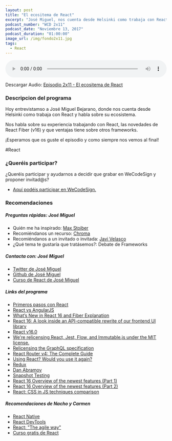 ```yaml
---
layout: post
title: "El ecositema de React"
excerpt: "José Miguel, nos cuenta desde Helsinki como trabaja con React y habla sobre su ecosistema."
podcast_number: "WCD 2x11"
podcast_date: "Noviembre 13, 2017"
podcast_duration: "01:00:00"
image_url: /img/fondo2x11.jpg
tags: 
  - React
---
```


<audio src="http://www.podtrac.com/pts/redirect.mp3/archive.org/download/WCD-11-React/WeCodeSign%202x11%20-%20El%20ecosistema%20de%20React.mp3" preload="auto" controls style="width: 100%;">
  <p>Tu navegador no implementa el elemento audio</p>
</audio>

<p>Descargar Audio: <a href="http://www.podtrac.com/pts/redirect.mp3/archive.org/download/WCD-11-React/WeCodeSign%202x11%20-%20El%20ecosistema%20de%20React.mp3" title="Botón derecho del ratón, luego guardar enlace como...">Episodio 2x11 - El ecositema de React</a></p>

<h3 class="post-title  post-heading">Descripcion del programa</h3>

Hoy entrevistamso a José Miguel Bejarano, donde nos cuenta desde Helsinki como trabaja con React y habla sobre su ecosistema.

Nos habla sobre su experiencia trabajando con React, las novedades de React Fiber (v16) y que ventajas tiene sobre otros frameworks.

¡Esperamos que os guste el episodio y como siempre nos vemos al final!
 
<div class="rule"></div>

#React

<div class="rule"></div>

<h3 class="post-title  post-heading">¿Queréis participar?</h3>

<p>¿Queréis participar y ayudarnos a decidir que grabar en WeCodeSign y proponer invitad@s?</p>

<ul>
  <li class="recomendacion"><a href="https://github.com/WeCodeSign/nuevos-episodios-e-invitades">Aquí podéis participar en WeCodeSign.</a></li>
</ul>

<div class="rule"></div>

<h3 class="post-title  post-heading">Recomendaciones</h3>

##### Preguntas rápidas: José Miguel 

<ul>
  <li class="recomendacion"><span>Quién me ha inspirado: </span><a href="https://twitter.com/mxstbr">Max Stoiber</a></li>
  <li class="recomendacion"><span>Recomiéndanos un recurso: </span><a href="https://blog.hichroma.com/tagged/react">Chroma</a></li>
  <li class="recomendacion"><span>Recomiéndanos a un invitado o invitada: </span><a href="https://twitter.com/javivelasco">Javi Velasco</a></li>
  <li class="recomendacion"><span>¿Qué tema te gustaría que tratásemos?: Debate de Frameworks</span></li>
</ul>

##### Contacta con: José Miguel 

<ul>
  <li class="recomendacion"><a href="https://twitter.com/xDae">Twitter de José Miguel</a></li>
  <li class="recomendacion"><a href="https://github.com/xdae">Github de José Miguel</a></li>
  <li class="recomendacion"><a href="http://cursoreact.com/">Curso de React de José Miguel</a></li>
</ul>

##### Links del programa

<ul>
  <li class="recomendacion"><a href="https://frontendlabs.io/3158--react-js-espanol-tutorial-basico-primeros-pasos-ejemplos">Primeros pasos con React</a></li>
  <li class="recomendacion"><a href="http://www.discoversdk.com/compare/react-vs-angularjs#/product-comparisons">React vs AngularJS</a></li>
  <li class="recomendacion"><a href="https://edgecoders.com/react-16-features-and-fiber-explanation-e779544bb1b7">What’s New in React 16 and Fiber Explanation</a></li>
  <li class="recomendacion"><a href="https://code.facebook.com/posts/1716776591680069/react-16-a-look-inside-an-api-compatible-rewrite-of-our-frontend-ui-library/">React 16: A look inside an API-compatible rewrite of our frontend UI library</a></li>
  <li class="recomendacion"><a href="https://reactjs.org/blog/2017/09/26/react-v16.0.html">React v16.0</a></li>
  <li class="recomendacion"><a href="https://twitter.com/reactjs/status/911347634069168128">We're relicensing React, Jest, Flow, and Immutable.js under the MIT license.</a></li>
  <li class="recomendacion"><a href="https://code.facebook.com/posts/121714468491809/relicensing-the-graphql-specification/">Relicensing the GraphQL specification</a></li>
  <li class="recomendacion"><a href="https://www.sitepoint.com/react-router-v4-complete-guide/">React Router v4: The Complete Guide</a></li>
  <li class="recomendacion"><a href="https://twitter.com/_ericelliott/status/782301875034923008">Using React? Would you use it again?</a></li>
  <li class="recomendacion"><a href="https://redux.js.org/">Redux</a></li>
  <li class="recomendacion"><a href="https://twitter.com/dan_abramov">Dan Abramov</a></li>
  <li class="recomendacion"><a href="https://facebook.github.io/jest/docs/en/snapshot-testing.html">Snapshot Testing</a></li>
  <li class="recomendacion"><a href="https://www.youtube.com/watch?v=0iAsmd9v74o">React 16 Overview of the newest features (Part 1)</a></li>
  <li class="recomendacion"><a href="https://www.youtube.com/watch?v=hjx4qGKRr1U">React 16 Overview of the newest features (Part 2)
</a></li>
  <li class="recomendacion"><a href="https://github.com/MicheleBertoli/css-in-js">React: CSS in JS techniques comparison</a></li>
</ul>

##### Recomendaciones de Nacho y Carmen

<ul>
  <li class="recomendacion"><a href="https://facebook.github.io/react-native/">React Native</a></li>
  <li class="recomendacion"><a href="https://github.com/facebook/react-devtools">React DevTools</a></li>
  <li class="recomendacion"><a href="https://www.genbetadev.com/desarrollo-web/creacion-de-aplicaciones-react-the-agile-way">React: "The agile way"</a></li>
  <li class="recomendacion"><a href="https://codigofacilito.com/cursos/curso-gratis-de-react">Curso gratis de React</a></li>
</ul>
